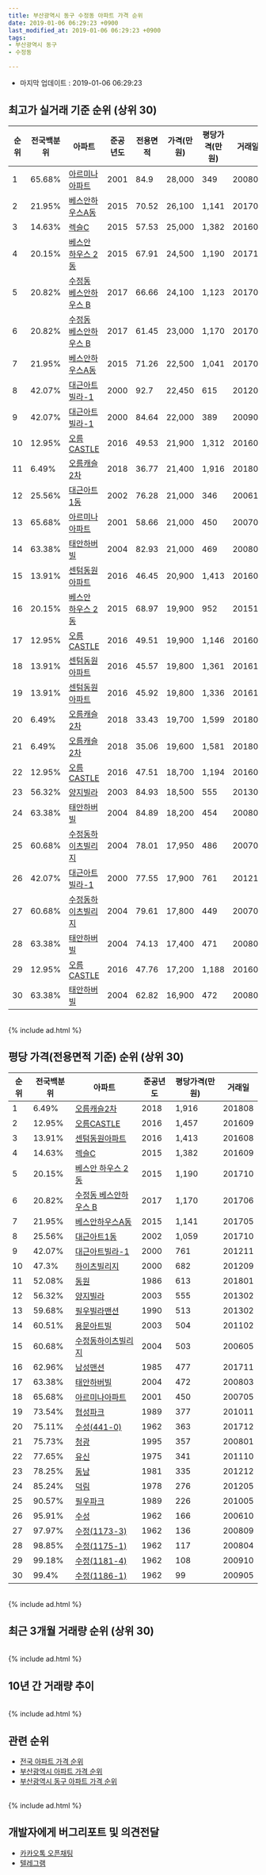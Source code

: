 ```yaml
---
title: 부산광역시 동구 수정동 아파트 가격 순위
date: 2019-01-06 06:29:23 +0900
last_modified_at: 2019-01-06 06:29:23 +0900
tags:
- 부산광역시 동구
- 수정동

---
```


* 마지막 업데이트 : 2019-01-06 06:29:23

## 최고가 실거래 기준 순위 (상위 30)


|순위|전국백분위|아파트|준공년도|전용면적|가격(만원)|평당가격(만원)|거래일|
|---|---|---|---|---|---|---|---|
|1|65.68%|[아르미나아파트](https://search.naver.com/search.naver?query=%EB%B6%80%EC%82%B0%EA%B4%91%EC%97%AD%EC%8B%9C+%EB%8F%99%EA%B5%AC+%EC%88%98%EC%A0%95%EB%8F%99+%EC%95%84%EB%A5%B4%EB%AF%B8%EB%82%98%EC%95%84%ED%8C%8C%ED%8A%B8)|2001|84.9|28,000|349|200802|
|2|21.95%|[베스안하우스A동](https://search.naver.com/search.naver?query=%EB%B6%80%EC%82%B0%EA%B4%91%EC%97%AD%EC%8B%9C+%EB%8F%99%EA%B5%AC+%EC%88%98%EC%A0%95%EB%8F%99+%EB%B2%A0%EC%8A%A4%EC%95%88%ED%95%98%EC%9A%B0%EC%8A%A4A%EB%8F%99)|2015|70.52|26,100|1,141|201705|
|3|14.63%|[렉슬C](https://search.naver.com/search.naver?query=%EB%B6%80%EC%82%B0%EA%B4%91%EC%97%AD%EC%8B%9C+%EB%8F%99%EA%B5%AC+%EC%88%98%EC%A0%95%EB%8F%99+%EB%A0%89%EC%8A%ACC)|2015|57.53|25,000|1,382|201609|
|4|20.15%|[베스안 하우스 2동](https://search.naver.com/search.naver?query=%EB%B6%80%EC%82%B0%EA%B4%91%EC%97%AD%EC%8B%9C+%EB%8F%99%EA%B5%AC+%EC%88%98%EC%A0%95%EB%8F%99+%EB%B2%A0%EC%8A%A4%EC%95%88+%ED%95%98%EC%9A%B0%EC%8A%A4+2%EB%8F%99)|2015|67.91|24,500|1,190|201710|
|5|20.82%|[수정동 베스안하우스 B](https://search.naver.com/search.naver?query=%EB%B6%80%EC%82%B0%EA%B4%91%EC%97%AD%EC%8B%9C+%EB%8F%99%EA%B5%AC+%EC%88%98%EC%A0%95%EB%8F%99+%EC%88%98%EC%A0%95%EB%8F%99+%EB%B2%A0%EC%8A%A4%EC%95%88%ED%95%98%EC%9A%B0%EC%8A%A4+B)|2017|66.66|24,100|1,123|201707|
|6|20.82%|[수정동 베스안하우스 B](https://search.naver.com/search.naver?query=%EB%B6%80%EC%82%B0%EA%B4%91%EC%97%AD%EC%8B%9C+%EB%8F%99%EA%B5%AC+%EC%88%98%EC%A0%95%EB%8F%99+%EC%88%98%EC%A0%95%EB%8F%99+%EB%B2%A0%EC%8A%A4%EC%95%88%ED%95%98%EC%9A%B0%EC%8A%A4+B)|2017|61.45|23,000|1,170|201706|
|7|21.95%|[베스안하우스A동](https://search.naver.com/search.naver?query=%EB%B6%80%EC%82%B0%EA%B4%91%EC%97%AD%EC%8B%9C+%EB%8F%99%EA%B5%AC+%EC%88%98%EC%A0%95%EB%8F%99+%EB%B2%A0%EC%8A%A4%EC%95%88%ED%95%98%EC%9A%B0%EC%8A%A4A%EB%8F%99)|2015|71.26|22,500|1,041|201705|
|8|42.07%|[대근아트빌라-1](https://search.naver.com/search.naver?query=%EB%B6%80%EC%82%B0%EA%B4%91%EC%97%AD%EC%8B%9C+%EB%8F%99%EA%B5%AC+%EC%88%98%EC%A0%95%EB%8F%99+%EB%8C%80%EA%B7%BC%EC%95%84%ED%8A%B8%EB%B9%8C%EB%9D%BC-1)|2000|92.7|22,450|615|201208|
|9|42.07%|[대근아트빌라-1](https://search.naver.com/search.naver?query=%EB%B6%80%EC%82%B0%EA%B4%91%EC%97%AD%EC%8B%9C+%EB%8F%99%EA%B5%AC+%EC%88%98%EC%A0%95%EB%8F%99+%EB%8C%80%EA%B7%BC%EC%95%84%ED%8A%B8%EB%B9%8C%EB%9D%BC-1)|2000|84.64|22,000|389|200908|
|10|12.95%|[오름CASTLE](https://search.naver.com/search.naver?query=%EB%B6%80%EC%82%B0%EA%B4%91%EC%97%AD%EC%8B%9C+%EB%8F%99%EA%B5%AC+%EC%88%98%EC%A0%95%EB%8F%99+%EC%98%A4%EB%A6%84CASTLE)|2016|49.53|21,900|1,312|201609|
|11|6.49%|[오름캐슬2차](https://search.naver.com/search.naver?query=%EB%B6%80%EC%82%B0%EA%B4%91%EC%97%AD%EC%8B%9C+%EB%8F%99%EA%B5%AC+%EC%88%98%EC%A0%95%EB%8F%99+%EC%98%A4%EB%A6%84%EC%BA%90%EC%8A%AC2%EC%B0%A8)|2018|36.77|21,400|1,916|201808|
|12|25.56%|[대근아트1동](https://search.naver.com/search.naver?query=%EB%B6%80%EC%82%B0%EA%B4%91%EC%97%AD%EC%8B%9C+%EB%8F%99%EA%B5%AC+%EC%88%98%EC%A0%95%EB%8F%99+%EB%8C%80%EA%B7%BC%EC%95%84%ED%8A%B81%EB%8F%99)|2002|76.28|21,000|346|200611|
|13|65.68%|[아르미나아파트](https://search.naver.com/search.naver?query=%EB%B6%80%EC%82%B0%EA%B4%91%EC%97%AD%EC%8B%9C+%EB%8F%99%EA%B5%AC+%EC%88%98%EC%A0%95%EB%8F%99+%EC%95%84%EB%A5%B4%EB%AF%B8%EB%82%98%EC%95%84%ED%8C%8C%ED%8A%B8)|2001|58.66|21,000|450|200705|
|14|63.38%|[태안하버빌](https://search.naver.com/search.naver?query=%EB%B6%80%EC%82%B0%EA%B4%91%EC%97%AD%EC%8B%9C+%EB%8F%99%EA%B5%AC+%EC%88%98%EC%A0%95%EB%8F%99+%ED%83%9C%EC%95%88%ED%95%98%EB%B2%84%EB%B9%8C)|2004|82.93|21,000|469|200807|
|15|13.91%|[센텀동원아파트](https://search.naver.com/search.naver?query=%EB%B6%80%EC%82%B0%EA%B4%91%EC%97%AD%EC%8B%9C+%EB%8F%99%EA%B5%AC+%EC%88%98%EC%A0%95%EB%8F%99+%EC%84%BC%ED%85%80%EB%8F%99%EC%9B%90%EC%95%84%ED%8C%8C%ED%8A%B8)|2016|46.45|20,900|1,413|201608|
|16|20.15%|[베스안 하우스 2동](https://search.naver.com/search.naver?query=%EB%B6%80%EC%82%B0%EA%B4%91%EC%97%AD%EC%8B%9C+%EB%8F%99%EA%B5%AC+%EC%88%98%EC%A0%95%EB%8F%99+%EB%B2%A0%EC%8A%A4%EC%95%88+%ED%95%98%EC%9A%B0%EC%8A%A4+2%EB%8F%99)|2015|68.97|19,900|952|201511|
|17|12.95%|[오름CASTLE](https://search.naver.com/search.naver?query=%EB%B6%80%EC%82%B0%EA%B4%91%EC%97%AD%EC%8B%9C+%EB%8F%99%EA%B5%AC+%EC%88%98%EC%A0%95%EB%8F%99+%EC%98%A4%EB%A6%84CASTLE)|2016|49.51|19,900|1,146|201608|
|18|13.91%|[센텀동원아파트](https://search.naver.com/search.naver?query=%EB%B6%80%EC%82%B0%EA%B4%91%EC%97%AD%EC%8B%9C+%EB%8F%99%EA%B5%AC+%EC%88%98%EC%A0%95%EB%8F%99+%EC%84%BC%ED%85%80%EB%8F%99%EC%9B%90%EC%95%84%ED%8C%8C%ED%8A%B8)|2016|45.57|19,800|1,361|201610|
|19|13.91%|[센텀동원아파트](https://search.naver.com/search.naver?query=%EB%B6%80%EC%82%B0%EA%B4%91%EC%97%AD%EC%8B%9C+%EB%8F%99%EA%B5%AC+%EC%88%98%EC%A0%95%EB%8F%99+%EC%84%BC%ED%85%80%EB%8F%99%EC%9B%90%EC%95%84%ED%8C%8C%ED%8A%B8)|2016|45.92|19,800|1,336|201611|
|20|6.49%|[오름캐슬2차](https://search.naver.com/search.naver?query=%EB%B6%80%EC%82%B0%EA%B4%91%EC%97%AD%EC%8B%9C+%EB%8F%99%EA%B5%AC+%EC%88%98%EC%A0%95%EB%8F%99+%EC%98%A4%EB%A6%84%EC%BA%90%EC%8A%AC2%EC%B0%A8)|2018|33.43|19,700|1,599|201808|
|21|6.49%|[오름캐슬2차](https://search.naver.com/search.naver?query=%EB%B6%80%EC%82%B0%EA%B4%91%EC%97%AD%EC%8B%9C+%EB%8F%99%EA%B5%AC+%EC%88%98%EC%A0%95%EB%8F%99+%EC%98%A4%EB%A6%84%EC%BA%90%EC%8A%AC2%EC%B0%A8)|2018|35.06|19,600|1,581|201809|
|22|12.95%|[오름CASTLE](https://search.naver.com/search.naver?query=%EB%B6%80%EC%82%B0%EA%B4%91%EC%97%AD%EC%8B%9C+%EB%8F%99%EA%B5%AC+%EC%88%98%EC%A0%95%EB%8F%99+%EC%98%A4%EB%A6%84CASTLE)|2016|47.51|18,700|1,194|201608|
|23|56.32%|[양지빌라](https://search.naver.com/search.naver?query=%EB%B6%80%EC%82%B0%EA%B4%91%EC%97%AD%EC%8B%9C+%EB%8F%99%EA%B5%AC+%EC%88%98%EC%A0%95%EB%8F%99+%EC%96%91%EC%A7%80%EB%B9%8C%EB%9D%BC)|2003|84.93|18,500|555|201302|
|24|63.38%|[태안하버빌](https://search.naver.com/search.naver?query=%EB%B6%80%EC%82%B0%EA%B4%91%EC%97%AD%EC%8B%9C+%EB%8F%99%EA%B5%AC+%EC%88%98%EC%A0%95%EB%8F%99+%ED%83%9C%EC%95%88%ED%95%98%EB%B2%84%EB%B9%8C)|2004|84.89|18,200|454|200801|
|25|60.68%|[수정동하이츠빌리지](https://search.naver.com/search.naver?query=%EB%B6%80%EC%82%B0%EA%B4%91%EC%97%AD%EC%8B%9C+%EB%8F%99%EA%B5%AC+%EC%88%98%EC%A0%95%EB%8F%99+%EC%88%98%EC%A0%95%EB%8F%99%ED%95%98%EC%9D%B4%EC%B8%A0%EB%B9%8C%EB%A6%AC%EC%A7%80)|2004|78.01|17,950|486|200701|
|26|42.07%|[대근아트빌라-1](https://search.naver.com/search.naver?query=%EB%B6%80%EC%82%B0%EA%B4%91%EC%97%AD%EC%8B%9C+%EB%8F%99%EA%B5%AC+%EC%88%98%EC%A0%95%EB%8F%99+%EB%8C%80%EA%B7%BC%EC%95%84%ED%8A%B8%EB%B9%8C%EB%9D%BC-1)|2000|77.55|17,900|761|201211|
|27|60.68%|[수정동하이츠빌리지](https://search.naver.com/search.naver?query=%EB%B6%80%EC%82%B0%EA%B4%91%EC%97%AD%EC%8B%9C+%EB%8F%99%EA%B5%AC+%EC%88%98%EC%A0%95%EB%8F%99+%EC%88%98%EC%A0%95%EB%8F%99%ED%95%98%EC%9D%B4%EC%B8%A0%EB%B9%8C%EB%A6%AC%EC%A7%80)|2004|79.61|17,800|449|200708|
|28|63.38%|[태안하버빌](https://search.naver.com/search.naver?query=%EB%B6%80%EC%82%B0%EA%B4%91%EC%97%AD%EC%8B%9C+%EB%8F%99%EA%B5%AC+%EC%88%98%EC%A0%95%EB%8F%99+%ED%83%9C%EC%95%88%ED%95%98%EB%B2%84%EB%B9%8C)|2004|74.13|17,400|471|200803|
|29|12.95%|[오름CASTLE](https://search.naver.com/search.naver?query=%EB%B6%80%EC%82%B0%EA%B4%91%EC%97%AD%EC%8B%9C+%EB%8F%99%EA%B5%AC+%EC%88%98%EC%A0%95%EB%8F%99+%EC%98%A4%EB%A6%84CASTLE)|2016|47.76|17,200|1,188|201608|
|30|63.38%|[태안하버빌](https://search.naver.com/search.naver?query=%EB%B6%80%EC%82%B0%EA%B4%91%EC%97%AD%EC%8B%9C+%EB%8F%99%EA%B5%AC+%EC%88%98%EC%A0%95%EB%8F%99+%ED%83%9C%EC%95%88%ED%95%98%EB%B2%84%EB%B9%8C)|2004|62.82|16,900|472|200803|


<br>
{% include ad.html %}
<br>

## 평당 가격(전용면적 기준) 순위 (상위 30)


|순위|전국백분위|아파트|준공년도|평당가격(만원)|거래일|
|---|---|---|---|---|---|
|1|6.49%|[오름캐슬2차](https://search.naver.com/search.naver?query=%EB%B6%80%EC%82%B0%EA%B4%91%EC%97%AD%EC%8B%9C+%EB%8F%99%EA%B5%AC+%EC%88%98%EC%A0%95%EB%8F%99+%EC%98%A4%EB%A6%84%EC%BA%90%EC%8A%AC2%EC%B0%A8)|2018|1,916|201808|
|2|12.95%|[오름CASTLE](https://search.naver.com/search.naver?query=%EB%B6%80%EC%82%B0%EA%B4%91%EC%97%AD%EC%8B%9C+%EB%8F%99%EA%B5%AC+%EC%88%98%EC%A0%95%EB%8F%99+%EC%98%A4%EB%A6%84CASTLE)|2016|1,457|201609|
|3|13.91%|[센텀동원아파트](https://search.naver.com/search.naver?query=%EB%B6%80%EC%82%B0%EA%B4%91%EC%97%AD%EC%8B%9C+%EB%8F%99%EA%B5%AC+%EC%88%98%EC%A0%95%EB%8F%99+%EC%84%BC%ED%85%80%EB%8F%99%EC%9B%90%EC%95%84%ED%8C%8C%ED%8A%B8)|2016|1,413|201608|
|4|14.63%|[렉슬C](https://search.naver.com/search.naver?query=%EB%B6%80%EC%82%B0%EA%B4%91%EC%97%AD%EC%8B%9C+%EB%8F%99%EA%B5%AC+%EC%88%98%EC%A0%95%EB%8F%99+%EB%A0%89%EC%8A%ACC)|2015|1,382|201609|
|5|20.15%|[베스안 하우스 2동](https://search.naver.com/search.naver?query=%EB%B6%80%EC%82%B0%EA%B4%91%EC%97%AD%EC%8B%9C+%EB%8F%99%EA%B5%AC+%EC%88%98%EC%A0%95%EB%8F%99+%EB%B2%A0%EC%8A%A4%EC%95%88+%ED%95%98%EC%9A%B0%EC%8A%A4+2%EB%8F%99)|2015|1,190|201710|
|6|20.82%|[수정동 베스안하우스 B](https://search.naver.com/search.naver?query=%EB%B6%80%EC%82%B0%EA%B4%91%EC%97%AD%EC%8B%9C+%EB%8F%99%EA%B5%AC+%EC%88%98%EC%A0%95%EB%8F%99+%EC%88%98%EC%A0%95%EB%8F%99+%EB%B2%A0%EC%8A%A4%EC%95%88%ED%95%98%EC%9A%B0%EC%8A%A4+B)|2017|1,170|201706|
|7|21.95%|[베스안하우스A동](https://search.naver.com/search.naver?query=%EB%B6%80%EC%82%B0%EA%B4%91%EC%97%AD%EC%8B%9C+%EB%8F%99%EA%B5%AC+%EC%88%98%EC%A0%95%EB%8F%99+%EB%B2%A0%EC%8A%A4%EC%95%88%ED%95%98%EC%9A%B0%EC%8A%A4A%EB%8F%99)|2015|1,141|201705|
|8|25.56%|[대근아트1동](https://search.naver.com/search.naver?query=%EB%B6%80%EC%82%B0%EA%B4%91%EC%97%AD%EC%8B%9C+%EB%8F%99%EA%B5%AC+%EC%88%98%EC%A0%95%EB%8F%99+%EB%8C%80%EA%B7%BC%EC%95%84%ED%8A%B81%EB%8F%99)|2002|1,059|201710|
|9|42.07%|[대근아트빌라-1](https://search.naver.com/search.naver?query=%EB%B6%80%EC%82%B0%EA%B4%91%EC%97%AD%EC%8B%9C+%EB%8F%99%EA%B5%AC+%EC%88%98%EC%A0%95%EB%8F%99+%EB%8C%80%EA%B7%BC%EC%95%84%ED%8A%B8%EB%B9%8C%EB%9D%BC-1)|2000|761|201211|
|10|47.3%|[하이츠빌리지](https://search.naver.com/search.naver?query=%EB%B6%80%EC%82%B0%EA%B4%91%EC%97%AD%EC%8B%9C+%EB%8F%99%EA%B5%AC+%EC%88%98%EC%A0%95%EB%8F%99+%ED%95%98%EC%9D%B4%EC%B8%A0%EB%B9%8C%EB%A6%AC%EC%A7%80)|2000|682|201209|
|11|52.08%|[동원](https://search.naver.com/search.naver?query=%EB%B6%80%EC%82%B0%EA%B4%91%EC%97%AD%EC%8B%9C+%EB%8F%99%EA%B5%AC+%EC%88%98%EC%A0%95%EB%8F%99+%EB%8F%99%EC%9B%90)|1986|613|201801|
|12|56.32%|[양지빌라](https://search.naver.com/search.naver?query=%EB%B6%80%EC%82%B0%EA%B4%91%EC%97%AD%EC%8B%9C+%EB%8F%99%EA%B5%AC+%EC%88%98%EC%A0%95%EB%8F%99+%EC%96%91%EC%A7%80%EB%B9%8C%EB%9D%BC)|2003|555|201302|
|13|59.68%|[필우빌라맨션](https://search.naver.com/search.naver?query=%EB%B6%80%EC%82%B0%EA%B4%91%EC%97%AD%EC%8B%9C+%EB%8F%99%EA%B5%AC+%EC%88%98%EC%A0%95%EB%8F%99+%ED%95%84%EC%9A%B0%EB%B9%8C%EB%9D%BC%EB%A7%A8%EC%85%98)|1990|513|201302|
|14|60.51%|[용문아트빌](https://search.naver.com/search.naver?query=%EB%B6%80%EC%82%B0%EA%B4%91%EC%97%AD%EC%8B%9C+%EB%8F%99%EA%B5%AC+%EC%88%98%EC%A0%95%EB%8F%99+%EC%9A%A9%EB%AC%B8%EC%95%84%ED%8A%B8%EB%B9%8C)|2003|504|201102|
|15|60.68%|[수정동하이츠빌리지](https://search.naver.com/search.naver?query=%EB%B6%80%EC%82%B0%EA%B4%91%EC%97%AD%EC%8B%9C+%EB%8F%99%EA%B5%AC+%EC%88%98%EC%A0%95%EB%8F%99+%EC%88%98%EC%A0%95%EB%8F%99%ED%95%98%EC%9D%B4%EC%B8%A0%EB%B9%8C%EB%A6%AC%EC%A7%80)|2004|503|200605|
|16|62.96%|[남성맨션](https://search.naver.com/search.naver?query=%EB%B6%80%EC%82%B0%EA%B4%91%EC%97%AD%EC%8B%9C+%EB%8F%99%EA%B5%AC+%EC%88%98%EC%A0%95%EB%8F%99+%EB%82%A8%EC%84%B1%EB%A7%A8%EC%85%98)|1985|477|201711|
|17|63.38%|[태안하버빌](https://search.naver.com/search.naver?query=%EB%B6%80%EC%82%B0%EA%B4%91%EC%97%AD%EC%8B%9C+%EB%8F%99%EA%B5%AC+%EC%88%98%EC%A0%95%EB%8F%99+%ED%83%9C%EC%95%88%ED%95%98%EB%B2%84%EB%B9%8C)|2004|472|200803|
|18|65.68%|[아르미나아파트](https://search.naver.com/search.naver?query=%EB%B6%80%EC%82%B0%EA%B4%91%EC%97%AD%EC%8B%9C+%EB%8F%99%EA%B5%AC+%EC%88%98%EC%A0%95%EB%8F%99+%EC%95%84%EB%A5%B4%EB%AF%B8%EB%82%98%EC%95%84%ED%8C%8C%ED%8A%B8)|2001|450|200705|
|19|73.54%|[협성파크](https://search.naver.com/search.naver?query=%EB%B6%80%EC%82%B0%EA%B4%91%EC%97%AD%EC%8B%9C+%EB%8F%99%EA%B5%AC+%EC%88%98%EC%A0%95%EB%8F%99+%ED%98%91%EC%84%B1%ED%8C%8C%ED%81%AC)|1989|377|201011|
|20|75.11%|[수성(441-0)](https://search.naver.com/search.naver?query=%EB%B6%80%EC%82%B0%EA%B4%91%EC%97%AD%EC%8B%9C+%EB%8F%99%EA%B5%AC+%EC%88%98%EC%A0%95%EB%8F%99+%EC%88%98%EC%84%B1%28441-0%29)|1962|363|201712|
|21|75.73%|[청광](https://search.naver.com/search.naver?query=%EB%B6%80%EC%82%B0%EA%B4%91%EC%97%AD%EC%8B%9C+%EB%8F%99%EA%B5%AC+%EC%88%98%EC%A0%95%EB%8F%99+%EC%B2%AD%EA%B4%91)|1995|357|200801|
|22|77.65%|[유신](https://search.naver.com/search.naver?query=%EB%B6%80%EC%82%B0%EA%B4%91%EC%97%AD%EC%8B%9C+%EB%8F%99%EA%B5%AC+%EC%88%98%EC%A0%95%EB%8F%99+%EC%9C%A0%EC%8B%A0)|1975|341|201110|
|23|78.25%|[동남](https://search.naver.com/search.naver?query=%EB%B6%80%EC%82%B0%EA%B4%91%EC%97%AD%EC%8B%9C+%EB%8F%99%EA%B5%AC+%EC%88%98%EC%A0%95%EB%8F%99+%EB%8F%99%EB%82%A8)|1981|335|201212|
|24|85.24%|[덕림](https://search.naver.com/search.naver?query=%EB%B6%80%EC%82%B0%EA%B4%91%EC%97%AD%EC%8B%9C+%EB%8F%99%EA%B5%AC+%EC%88%98%EC%A0%95%EB%8F%99+%EB%8D%95%EB%A6%BC)|1978|276|201205|
|25|90.57%|[필우파크](https://search.naver.com/search.naver?query=%EB%B6%80%EC%82%B0%EA%B4%91%EC%97%AD%EC%8B%9C+%EB%8F%99%EA%B5%AC+%EC%88%98%EC%A0%95%EB%8F%99+%ED%95%84%EC%9A%B0%ED%8C%8C%ED%81%AC)|1989|226|201005|
|26|95.91%|[수성](https://search.naver.com/search.naver?query=%EB%B6%80%EC%82%B0%EA%B4%91%EC%97%AD%EC%8B%9C+%EB%8F%99%EA%B5%AC+%EC%88%98%EC%A0%95%EB%8F%99+%EC%88%98%EC%84%B1)|1962|166|200610|
|27|97.97%|[수정(1173-3)](https://search.naver.com/search.naver?query=%EB%B6%80%EC%82%B0%EA%B4%91%EC%97%AD%EC%8B%9C+%EB%8F%99%EA%B5%AC+%EC%88%98%EC%A0%95%EB%8F%99+%EC%88%98%EC%A0%95%281173-3%29)|1962|136|200809|
|28|98.85%|[수정(1175-1)](https://search.naver.com/search.naver?query=%EB%B6%80%EC%82%B0%EA%B4%91%EC%97%AD%EC%8B%9C+%EB%8F%99%EA%B5%AC+%EC%88%98%EC%A0%95%EB%8F%99+%EC%88%98%EC%A0%95%281175-1%29)|1962|117|200804|
|29|99.18%|[수정(1181-4)](https://search.naver.com/search.naver?query=%EB%B6%80%EC%82%B0%EA%B4%91%EC%97%AD%EC%8B%9C+%EB%8F%99%EA%B5%AC+%EC%88%98%EC%A0%95%EB%8F%99+%EC%88%98%EC%A0%95%281181-4%29)|1962|108|200910|
|30|99.4%|[수정(1186-1)](https://search.naver.com/search.naver?query=%EB%B6%80%EC%82%B0%EA%B4%91%EC%97%AD%EC%8B%9C+%EB%8F%99%EA%B5%AC+%EC%88%98%EC%A0%95%EB%8F%99+%EC%88%98%EC%A0%95%281186-1%29)|1962|99|200905|


<br>
{% include ad.html %}
<br>

## 최근 3개월 거래량 순위 (상위 30)


<div style="width:100%;">
    <canvas id="deal_count_ranking" height="250"></canvas>
</div>


<script>
new Chart(document.getElementById("deal_count_ranking"), {
    type: 'horizontalBar',
    data: {
        labels: ['아르미나아파트', '동원', '수정(1181-4)', '수정', '수정(1175-1)'],
        datasets: [{
            label: '실거래 수',
            data: [2, 2, 1, 1, 1],
            borderColor: "rgba(255, 0, 128, 1)",
            backgroundColor: "rgba(255, 0, 128, 0.5)",
            fill: false,
        }]
    },
    options: {
        responsive: true,
        title: {
            display: true,
            text: '최근 3개월 거래량 순위'
        },
        tooltips: {
            mode: 'index',
            intersect: false,
            callbacks: {
                title: function(tooltipItems, data) {
                    return "실거래 수:";
                },
                label: function(tooltipItem, data) {
                    return data.labels[tooltipItem.index] + ": " + tooltipItem.xLabel;
                }
            }
        },
        hover: {
            mode: 'nearest',
            intersect: true
        },
        scales: {
            xAxes: [{
                display: true,
                scaleLabel: {
                    display: true,
                    labelString: '실거래 수'
                },
                ticks: {
                    suggestedMin: 0,
                }
            }],
            yAxes: [{
                display: true,
                ticks: {
                    autoSkip: false,
                    callback: function(value, index, values) {
                        if (value.length > 15)
                            return value.substr(0, 13) + "...";
                        else
                            return value;
                    }
                },
                scaleLabel: {
                    display: false,
                }
            }]
        }
    }
});

</script>


<br>
{% include ad.html %}
<br>

## 10년 간 거래량 추이


<div style="width:100%;">
    <canvas id="deal_progress" height="250"></canvas>
</div>

<script>
new Chart(document.getElementById("deal_progress"), {
    type: 'line',
    data: {
        labels: ['200901','200902','200903','200904','200905','200906','200907','200908','200909','200910','200911','200912','201001','201002','201003','201004','201005','201006','201007','201008','201009','201010','201011','201012','201101','201102','201103','201104','201105','201106','201107','201108','201109','201110','201111','201112','201201','201202','201203','201204','201205','201206','201207','201208','201209','201210','201211','201212','201301','201302','201303','201304','201305','201306','201307','201308','201309','201310','201311','201312','201401','201402','201403','201404','201405','201406','201407','201408','201409','201410','201411','201412','201501','201502','201503','201504','201505','201506','201507','201508','201509','201510','201511','201512','201601','201602','201603','201604','201605','201606','201607','201608','201609','201610','201611','201612','201701','201702','201703','201704','201705','201706','201707','201708','201709','201710','201711','201712','201801','201802','201803','201804','201805','201806','201807','201808','201809','201810','201811','201812','201901'],
        datasets: [{
            label: '실거래 수',
            pointRadius: 1,
            data: [7, 6, 9, 4, 5, 3, 4, 8, 7, 8, 2, 5, 6, 7, 6, 5, 5, 4, 1, 3, 1, 3, 4, 2, 1, 4, 9, 5, 4, 9, 3, 5, 4, 3, 4, 5, 5, 8, 12, 5, 6, 5, 3, 3, 4, 5, 7, 10, 4, 7, 8, 13, 9, 7, 3, 4, 4, 7, 7, 8, 6, 4, 4, 10, 3, 4, 8, 1, 4, 7, 6, 3, 2, 6, 10, 9, 3, 6, 7, 2, 4, 9, 7, 3, 4, 2, 10, 9, 7, 5, 5, 27, 18, 9, 13, 4, 5, 5, 11, 6, 9, 10, 17, 8, 9, 9, 14, 8, 7, 9, 7, 13, 8, 8, 2, 14, 2, 4, 5, 2, 0],
            borderColor: "rgba(255, 201, 14, 1)",
            backgroundColor: "rgba(255, 201, 14, 0.5)",
            fill: true,
        }]
    },
    options: {
        responsive: true,
        title: {
            display: true,
            text: '10년간 거래량 추이'
        },
        tooltips: {
            mode: 'index',
            intersect: false,
        },
        hover: {
            mode: 'nearest',
            intersect: true
        },
        scales: {
            xAxes: [{
                display: true,
                scaleLabel: {
                    display: true,
                    labelString: '년/월'
                }
            }],
            yAxes: [{
                display: true,
                ticks: {
                    suggestedMin: 0,
                },
                scaleLabel: {
                    display: true,
                    labelString: '실거래 수'
                }
            }]
        }
    }
});

</script>


<br>
{% include ad.html %}
<br>

## 관련 순위

- [전국 아파트 가격 순위](https://inasie.github.io/apt-ranking/전국)
- [부산광역시 아파트 가격 순위](https://inasie.github.io/apt-ranking/부산광역시)
- [부산광역시 동구 아파트 가격 순위](https://inasie.github.io/apt-ranking/부산광역시-동구)


<br>
{% include ad.html %}
<br>

## 개발자에게 버그리포트 및 의견전달

- [카카오톡 오픈채팅](https://open.kakao.com/o/gLJUAP4)
- [텔레그램](https://t.me/inasie)

